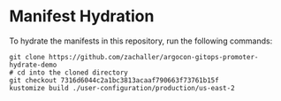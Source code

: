 # Manifest Hydration

To hydrate the manifests in this repository, run the following commands:

```shell
git clone https://github.com/zachaller/argocon-gitops-promoter-hydrate-demo
# cd into the cloned directory
git checkout 7316d6044c2a1bc3813acaaf790663f73761b15f
kustomize build ./user-configuration/production/us-east-2
```
